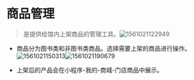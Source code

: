 # **商品管理**

> 是提供给馆内上架商品的管理工具。![1561021122949](E:\熊爸爸\熊爸\教程\help-document\docs\_media\1561021122949.png)

- 商品分为图书类和非图书类商品。选择需要上架的商品进行操作。![1561021150313](E:\熊爸爸\熊爸\教程\help-document\docs\_media\1561021150313.png)![1561021190679](E:\熊爸爸\熊爸\教程\help-document\docs\_media\1561021190679.png)

- 上架后的产品会在小程序-我的-商城-门店商品中展示。

